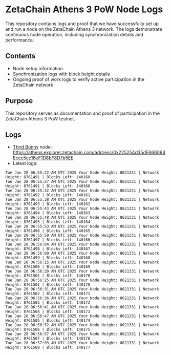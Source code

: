 # ZetaChain Athens 3 PoW Node Logs
This repository contains logs and proof that we have successfully set up and run a node on the ZetaChain Athens 3 network. The logs demonstrate continuous node operation, including synchronization details and performance.

## Contents
- Node setup information
- Synchronization logs with block height details
- Ongoing proof of work logs to verify active participation in the ZetaChain network

## Purpose
This repository serves as documentation and proof of participation in the ZetaChain Athens 3 PoW testnet.

## Logs

- [Third Bunny](https://thirdbunny.xyz/) node: https://athens.explorer.zetachain.com/address/0x225254d35dE666064Eccc5ce16eF1D8bF8D7b5EE
- Latest logs:
```
Tue Jan 28 06:55:22 AM UTC 2025 Your Node Height: 8621331 | Network Height: 8761491 | Blocks Left: 140160
Tue Jan 28 06:55:27 AM UTC 2025 Your Node Height: 8621331 | Network Height: 8761491 | Blocks Left: 140160
Tue Jan 28 06:55:32 AM UTC 2025 Your Node Height: 8621331 | Network Height: 8761492 | Blocks Left: 140161
Tue Jan 28 06:55:38 AM UTC 2025 Your Node Height: 8621331 | Network Height: 8761493 | Blocks Left: 140162
Tue Jan 28 06:55:43 AM UTC 2025 Your Node Height: 8621331 | Network Height: 8761494 | Blocks Left: 140163
Tue Jan 28 06:55:48 AM UTC 2025 Your Node Height: 8621331 | Network Height: 8761495 | Blocks Left: 140164
Tue Jan 28 06:55:53 AM UTC 2025 Your Node Height: 8621331 | Network Height: 8761496 | Blocks Left: 140165
Tue Jan 28 06:55:59 AM UTC 2025 Your Node Height: 8621331 | Network Height: 8761497 | Blocks Left: 140166
Tue Jan 28 06:56:04 AM UTC 2025 Your Node Height: 8621331 | Network Height: 8761498 | Blocks Left: 140167
Tue Jan 28 06:56:09 AM UTC 2025 Your Node Height: 8621331 | Network Height: 8761499 | Blocks Left: 140168
Tue Jan 28 06:56:15 AM UTC 2025 Your Node Height: 8621331 | Network Height: 8761500 | Blocks Left: 140169
Tue Jan 28 06:56:20 AM UTC 2025 Your Node Height: 8621331 | Network Height: 8761501 | Blocks Left: 140170
Tue Jan 28 06:56:25 AM UTC 2025 Your Node Height: 8621331 | Network Height: 8761501 | Blocks Left: 140170
Tue Jan 28 06:56:31 AM UTC 2025 Your Node Height: 8621331 | Network Height: 8761502 | Blocks Left: 140171
Tue Jan 28 06:56:36 AM UTC 2025 Your Node Height: 8621331 | Network Height: 8761503 | Blocks Left: 140172
Tue Jan 28 06:56:41 AM UTC 2025 Your Node Height: 8621331 | Network Height: 8761504 | Blocks Left: 140173
Tue Jan 28 06:56:47 AM UTC 2025 Your Node Height: 8621331 | Network Height: 8761505 | Blocks Left: 140174
Tue Jan 28 06:56:52 AM UTC 2025 Your Node Height: 8621331 | Network Height: 8761506 | Blocks Left: 140175
Tue Jan 28 06:56:57 AM UTC 2025 Your Node Height: 8621331 | Network Height: 8761507 | Blocks Left: 140176
Tue Jan 28 06:57:03 AM UTC 2025 Your Node Height: 8621331 | Network Height: 8761508 | Blocks Left: 140177
```
